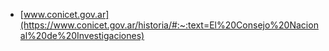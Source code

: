 * [www.conicet.gov.ar](https://www.conicet.gov.ar/historia/#:~:text=El%20Consejo%20Nacional%20de%20Investigaciones)
